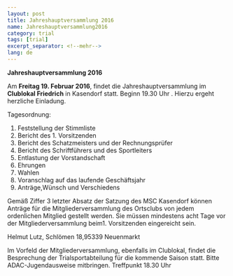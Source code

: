 ```yaml
---
layout: post
title: Jahreshauptversammlung 2016
name: Jahreshauptversammlung2016
category: trial
tags: [trial]
excerpt_separator: <!--mehr-->
lang: de
---
```


**Jahreshauptversammlung 2016**

Am **Freitag 19. Februar 2016**, findet die Jahreshauptversammlung im **Clublokal Friedrich** in Kasendorf statt. Beginn 19.30 Uhr . Hierzu ergeht herzliche Einladung.

<!--mehr-->

Tagesordnung:

1. Feststellung der Stimmliste
2. Bericht des 1. Vorsitzenden
3. Bericht des Schatzmeisters und der Rechnungsprüfer
4. Bericht des Schriftführers und des Sportleiters
5. Entlastung der Vorstandschaft
6. Ehrungen
7. Wahlen
8. Voranschlag auf das laufende Geschäftsjahr
9. Anträge,Wünsch und Verschiedens

Gemäß Ziffer 3 letzter Absatz der Satzung des MSC Kasendorf können Anträge für die Mitgliederversammlung des Ortsclubs von jedem ordenlichen Mitglied gestellt werden. Sie müssen mindestens acht Tage vor der Mitgliederversammlung beim1. Vorsitzenden eingereicht sein.

Helmut Lutz, Schlömen 18,95339 Neuenmarkt

Im Vorfeld der Mitgliederversammlung, ebenfalls im Clublokal, findet die Besprechung der Trialsportabteilung für die kommende Saison statt. Bitte ADAC-Jugendausweise mitbringen. Treffpunkt 18.30 Uhr

